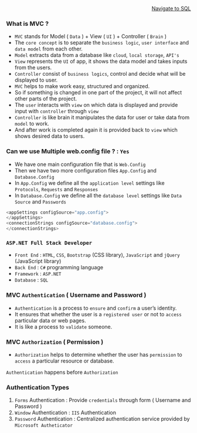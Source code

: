 <p align=right><a href='https://github.com/KIRANKUMAR7296/SQL'>Navigate to SQL</a></p>

### What is MVC ?

- `MVC` stands for Model ( `Data` ) + View ( `UI` ) + Controller ( `Brain` )
- The `core concept` is to separate the `business logic`, `user interface` and `data model` from each other.
- `Model` extracts data from a database like `cloud`, `local storage`, `API's`
- `View` represents the `UI` of app, it shows the data model and takes inputs from the users.
- `Controller` consist of `business logics`, control and decide what will be displayed to user.
- `MVC` helps to make work easy, structured and organized.
- So if something is changed in one part of the project, it will not affect other parts of the project. 
- The `user` interacts with `view` on which data is displayed and provide input with `controller` through `view`
- `Controller` is like brain it manipulates the data for user or take data from `model` to work.
- And after work is completed again it is provided back to `view` which shows desired data to users.

### Can we use Multiple web.config file ? : `Yes`

- We have one main configuration file that is `Web.Config`
- Then we have two more configuration files `App.Config` and `Database.Config`
- In `App.Config` we define all the `application level` settings like `Protocols`, `Requests` and `Responses` 
- In `Database.Config` we define all the `database level` settings like `Data Source` and `Passwords` 

```c#
<appSettings configSource="app.config">
</appSettings>
<connectionStrings configSource="database.config">
</connectionStrings>
```

### `ASP.NET Full Stack Developer`

- `Front End` : `HTML`, `CSS`, `Bootstrap` (CSS library), `JavaScript` and `jQuery` (JavaScript library)
- `Back End` :  `C#` programming language
- `Framework` : `ASP.NET`
- `Database` :  `SQL`
 
### MVC `Authentication` ( Username and Password )

- `Authentication` is a process to `ensure` and `confirm` a user’s identity.
- It ensures that whether the user is a `registered user` or not to `access` particular data or web pages.
- It is like a process to `validate` someone.

### MVC `Authorization` ( Permission )

- `Authorization` helps to determine whether the user has `permission` to `access` a particular resource or database.

`Authentication` happens before `Authorization`

### Authentication Types

1. `Forms` Authentication : Provide `credentials` through form ( Username and Password )
2. `Window` Authentication : `IIS` Authentication
3. `Password` Authentication : Centralized authentication service provided by `Microsoft Autheticator`

